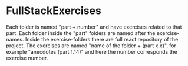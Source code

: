 # FullStackExercises
Each folder is named "part + number" and have exercises related to that part.
Each folder inside the "part" folders are named after the exercise-names.
Inside the exercise-folders there are full react repository of the project.
The exercises are named "name of the folder + (part x.x)", for example "anecdotes (part 1.14)" and here the number corresponds the exercise number.
